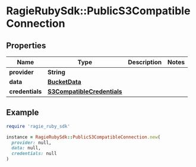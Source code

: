 # RagieRubySdk::PublicS3CompatibleConnection

## Properties

| Name | Type | Description | Notes |
| ---- | ---- | ----------- | ----- |
| **provider** | **String** |  |  |
| **data** | [**BucketData**](BucketData.md) |  |  |
| **credentials** | [**S3CompatibleCredentials**](S3CompatibleCredentials.md) |  |  |

## Example

```ruby
require 'ragie_ruby_sdk'

instance = RagieRubySdk::PublicS3CompatibleConnection.new(
  provider: null,
  data: null,
  credentials: null
)
```

